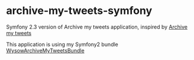 archive-my-tweets-symfony
=========================

Symfony 2.3 version of Archive my tweets application, inspired by [Archive my tweets](https://github.com/amwhalen/archive-my-tweets)

This application is using my Symfony2 bundle [WysowArchiveMyTweetsBundle](https://github.com/wysow/WysowArchiveMyTweetsBundle)
